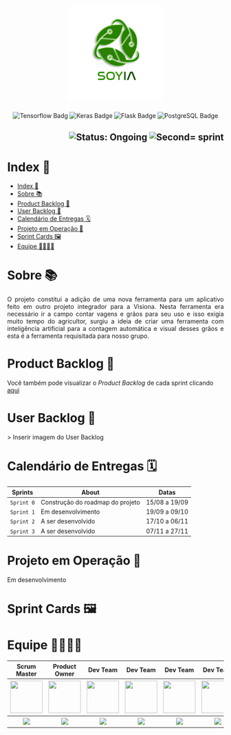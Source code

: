 <h1 align="center">
        <img src="/assets/images/logo.png" alt="Logo SoyIA" width="220px" height="220px">
</h1>
<p align="center">
        <img src="https://img.shields.io/badge/TensorFlow-%23FF6F00.svg?style=for-the-badge&logo=TensorFlow&logoColor=white" alt="Tensorflow Badg">
        <img src="https://img.shields.io/badge/Keras-%23D00000.svg?style=for-the-badge&logo=Keras&logoColor=white" alt="Keras Badge">
        <img src="https://img.shields.io/badge/flask-%23000.svg?style=for-the-badge&logo=flask&logoColor=white" alt="Flask Badge">
        <img src="https://img.shields.io/badge/postgres-%23316192.svg?style=for-the-badge&logo=postgresql&logoColor=white" alt="PostgreSQL Badge">
</p>

<h2 align="right">
        <img src="https://img.shields.io/badge/status-ongoing-blue?style=for-the-badge&logo=appveyor" alt="Status: Ongoing">   
        <img src="https://img.shields.io/badge/sprint-1-blue?style=for-the-badge&logo=appveyor" alt="Second= sprint">
</h2>
            

# Index 📎

- [Index 📎](#index-)
- [Sobre 📚](#sobre-)
- [Product Backlog 📍](#product-backlog-)
- [User Backlog 📄](#user-backlog-)
- [Calendário de Entregas 🗓](#calendário-de-entregas-)
- [Projeto em Operação 📱](#projeto-em-operação-)
- [Sprint Cards  🖼](#sprint-cards--)
- [Equipe 👩‍💻👨‍💻](#equipe-)

# Sobre 📚

<p align="justify">O projeto constitui a adição de uma nova ferramenta para um aplicativo feito em outro projeto integrador para a Visiona. Nesta ferramenta era necessário ir a campo contar vagens e grãos para seu uso e isso exigia muito tempo do agricultor, surgiu a ideia de criar uma ferramenta com inteligência artificial para a contagem automática e visual desses grãos e esta é a ferramenta requisitada para nosso grupo.</p>

# Product Backlog 📍

<p align="justify">

Você também pode visualizar o *Product Backlog* de cada sprint clicando [aqui](https://docs.google.com/spreadsheets/d/1kvREkN38lj2lWdEc1EylQo3yAcwkrQTZlOtGEeqNCi8/edit?usp=sharing)
</p>

# User Backlog 📄

<p align="justify">
> Inserir imagem do User Backlog
</p>
  
# Calendário de Entregas 🗓
    
| Sprints    | About                            | Datas         |
| ---------- | -------------------------------- | ------------- |
| `Sprint 0` | Construção do roadmap do projeto | 15/08 a 19/09 |
| `Sprint 1` | Em desenvolvimento               | 19/09 a 09/10 |
| `Sprint 2` | A ser desenvolvido               | 17/10 a 06/11 |
| `Sprint 3` | A ser desenvolvido               | 07/11 a 27/11 |
        
# Projeto em Operação 📱

<p align="justify">
  Em desenvolvimento
</p>
        
# Sprint Cards  🖼
        

# Equipe 👩‍💻👨‍💻

<body>
        <div align="center">
                <table>
                <thead>
                        <th>Scrum Master</th>
                        <th>Product Owner</th>
                        <th>Dev Team</th>
                        <th>Dev Team</th>
                        <th>Dev Team</th>
                        <th>Dev Team</th>
                        <th>Dev Team</th>
                        <th>Dev Team</th>
                <thead>
                <tbody>
                        <tr>
                                <th><a href="https://github.com/medrenan"><img src="https://avatars.githubusercontent.com/u/64873343?v=4"" width="75px" height="75px"/></a></th>
                                <th><a href="https://github.com/nicursino"><img src="https://avatars.githubusercontent.com/u/67070670?s=64&v=4" width="75px" height="75px"/></a></th>
                                <th><a href="https://github.com/CarolinaMargiotti"><img src="https://avatars.githubusercontent.com/u/55335180?s=64&v=4" width="75px" height="75px"/></a></th>
                                <th><a href="https://github.com/CristianMateusTB"><img src="https://avatars.githubusercontent.com/u/67056255?s=64&v=4" width="75px" height="75px"/></a></th>
                                <th><a href="https://github.com/DanVargaa"><img src="https://avatars.githubusercontent.com/u/60754290?s=64&v=4" width="75px" height="75px"/></a></th>
                                <th><a href="https://github.com/Ffelipe-Ssilva"><img src="https://avatars.githubusercontent.com/u/65372142?s=64&v=4" width="75px" height="75px"/></a></th>
                                <th><a href="https://github.com/Rafael-BD"><img src="https://avatars.githubusercontent.com/u/67149165?s=64&v=4" width="75px" height="75px"/></a></th>
                                <th><a href="https://github.com/rafaeldossper"><img src="https://avatars.githubusercontent.com/u/68171764?s=64&v=4" width="75px" height="75px"/></a></th>
                        </tr>
                        <tr>
                                <th><a href="https://www.linkedin.com/in/medrenan/""><img src="https://img.shields.io/badge/LinkedIn-0077B5?style=for-the-badge&logo=linkedin&logoColor=white"></a></th>
                                <th><a href="https://www.linkedin.com/in/nicolas-cursino-406935184/"><img src="https://img.shields.io/badge/LinkedIn-0077B5?style=for-the-badge&logo=linkedin&logoColor=white"></a></th>
                                <th><a href="https://www.linkedin.com/in/carolina-margiotti-703897193/"><img src="https://img.shields.io/badge/LinkedIn-0077B5?style=for-the-badge&logo=linkedin&logoColor=white"></a></th>
                                <th><a href="https://www.linkedin.com/mwlite/in/cristian-mateus-2960ab1ab"><img src="https://img.shields.io/badge/LinkedIn-0077B5?style=for-the-badge&logo=linkedin&logoColor=white"></a></th>
                                <th><a href="https://www.linkedin.com/in/daniel-vargas-8b806a184"><img src="https://img.shields.io/badge/LinkedIn-0077B5?style=for-the-badge&logo=linkedin&logoColor=white"></a></th>
                                <th><a href=""><img src="https://img.shields.io/badge/LinkedIn-0077B5?style=for-the-badge&logo=linkedin&logoColor=white"></a></th>
                                <th><a href="https://www.linkedin.com/in/rafael-b-990835209"><img src="https://img.shields.io/badge/LinkedIn-0077B5?style=for-the-badge&logo=linkedin&logoColor=white"></a></th>
                                <th><a href="linkedin.com/in/rafaeldossper"><img src="https://img.shields.io/badge/LinkedIn-0077B5?style=for-the-badge&logo=linkedin&logoColor=white"></a></th>
                        </tr>
                <tbody>
        </table>
        </div>
</body>
